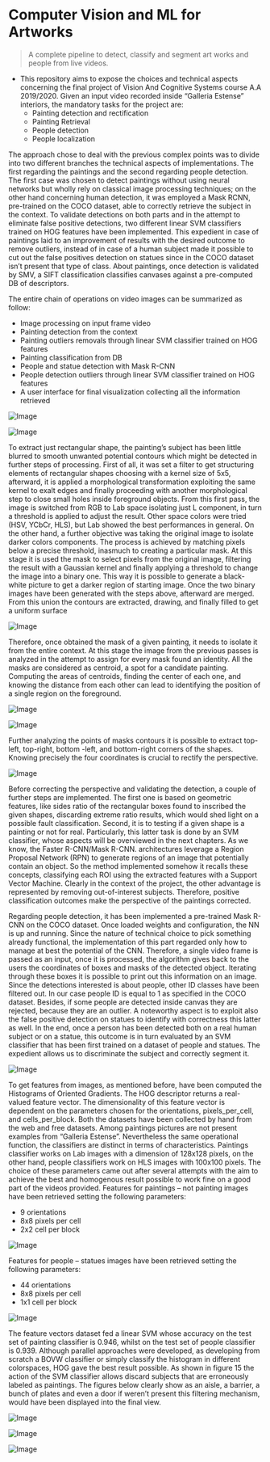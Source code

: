 # Computer Vision and ML for Artworks

> A complete pipeline to detect, classify and segment art works and people from live videos.

- This repository aims to expose the choices and technical aspects concerning the final project of Vision And Cognitive Systems course A.A 2019/2020.
	Given an input video recorded inside “Galleria Estense” interiors, the mandatory tasks for the project are:
	* Painting detection and rectification
	* Painting Retrieval
	* People detection
	* People localization

The approach chose to deal with the previous complex points was to divide into two different branches the technical aspects of implementations. 
The first regarding the paintings and the second regarding people detection. 
The first case was chosen to detect paintings without using neural networks but wholly rely on classical image processing techniques; on the other hand concerning human detection, it was employed a Mask RCNN, pre-trained on the COCO dataset, able to correctly retrieve the subject in the context. 
To validate detections on both parts and in the attempt to eliminate false positive detections, two different linear SVM classifiers trained on HOG features have been implemented. This expedient in case of paintings laid to an improvement of results with the desired outcome to remove outliers, instead of in case of a human subject made it possible to cut out the false positives detection on statues since in the COCO dataset isn’t present that type of class. 
About paintings, once detection is validated by SMV, a SIFT classification classifies canvases against a pre-computed DB of descriptors.

The entire chain of operations on video images can be summarized as follow:
* Image processing on input frame video
* Painting detection from the context
* Painting outliers removals through linear SVM classifier trained on HOG features
* Painting classification from DB
* People and statue detection with Mask R-CNN
* People detection outliers through linear SVM classifier trained on HOG features
* A user interface for final visualization collecting all the information retrieved


![Image](https://github.com/AlessandroGulli/AI_MS_Degree/blob/main/ComputerVision_and_ML_for_Art_Works/images/Architecture.JPG)

![Image](https://github.com/AlessandroGulli/AI_MS_Degree/blob/main/ComputerVision_and_ML_for_Art_Works/images/User.jpg)

To extract just rectangular shape, the painting’s subject has been little blurred to smooth unwanted potential contours which might be detected in further steps of processing. First of all, it was set a filter to get structuring elements of rectangular shapes choosing with a kernel size of 5x5, afterward, it is applied a morphological transformation exploiting the same kernel to exalt edges and finally proceeding with another morphological step to close small holes inside foreground objects.
From this first pass, the image is switched from RGB to Lab space isolating just L component, in turn a threshold is applied to adjust the result. Other space colors were tried (HSV, YCbCr, HLS), but Lab showed the best performances in general.
On the other hand, a further objective was taking the original image to isolate darker colors components. The process is achieved by matching pixels below a precise threshold, inasmuch to creating a particular mask. At this stage it is used the mask to select pixels from the original image, filtering the result with a Gaussian kernel and finally applying a threshold to change the image into a binary one. This way it is possible to generate a black-white picture to get a darker region of starting image. Once the two binary images have been generated with the steps above, afterward are merged. 
From this union the contours are extracted, drawing, and finally filled to get a uniform surface

![Image](https://github.com/AlessandroGulli/AI_MS_Degree/blob/main/ComputerVision_and_ML_for_Art_Works/images/Mask.JPG)

Therefore, once obtained the mask of a given painting, it needs to isolate it from the entire context. At this stage the image from the previous passes is analyzed in the attempt to assign for every mask found an identity. All the masks are considered as centroid, a spot for a candidate painting. Computing the areas of centroids, finding the center of each one, and knowing the distance from each other can lead to identifying the position of a single region on the foreground.

![Image](https://github.com/AlessandroGulli/AI_MS_Degree/blob/main/ComputerVision_and_ML_for_Art_Works/images/centroids.JPG)

![Image](https://github.com/AlessandroGulli/AI_MS_Degree/blob/main/ComputerVision_and_ML_for_Art_Works/images/countorus.JPG)

Further analyzing the points of masks contours it is possible to extract top-left, top-right, bottom -left, and bottom-right corners of the shapes. Knowing precisely the four coordinates is crucial to rectify the perspective.

![Image](https://github.com/AlessandroGulli/AI_MS_Degree/blob/main/ComputerVision_and_ML_for_Art_Works/images/rectifiy.JPG)

Before correcting the perspective and validating the detection, a couple of further steps are implemented. The first one is based on geometric features, like sides ratio of the rectangular boxes found to inscribed the given shapes, discarding extreme ratio results, which would shed light on a possible fault classification. Second, it is to testing if a given shape is a painting or not for real. Particularly, this latter task is done by an SVM classifier, whose aspects will be overviewed in the next chapters. As we know, the Faster R-CNN/Mask R-CNN. architectures leverage a Region Proposal Network (RPN) to generate regions of an image that potentially contain an object. So the method implemented somehow it recalls these concepts, classifying each ROI using the extracted features with a Support Vector Machine. Clearly in the context of the project, the other advantage is represented by removing out-of-interest subjects. Therefore, positive classification outcomes make the perspective of the paintings corrected.

Regarding people detection, it has been implemented a pre-trained Mask R-CNN on the COCO dataset. Once loaded weights and configuration, the NN is up and running. Since the nature of technical choice to pick something already functional, the implementation of this part regarded only how to manage at best the potential of the CNN. Therefore, a single video frame is passed as an input, once it is processed, the algorithm gives back to the users the coordinates of boxes and masks of the detected object. Iterating through these boxes it is possible to print out this information on an image. Since the detections interested is about people, other ID classes have been filtered out. In our case people ID is equal to 1 as specified in the COCO dataset. Besides, if some people are detected inside canvas they are rejected, because they are an outlier. A noteworthy aspect is to exploit also the false positive detection on statues to identify with correctness this latter as well. In the end, once a person has been detected both on a real human subject or on a statue, this outcome is in turn evaluated by an SVM classifier that has been first trained on a dataset of people and statues. The expedient allows us to discriminate the subject and correctly segment it.

![Image](https://github.com/AlessandroGulli/AI_MS_Degree/blob/main/ComputerVision_and_ML_for_Art_Works/images/MaskRCNN.JPG)

To get features from images, as mentioned before, have been computed the Histograms of Oriented Gradients. The HOG descriptor returns a real-valued feature vector. The dimensionality of this feature vector is dependent on the parameters chosen for the orientations, pixels_per_cell, and cells_per_block.
Both the datasets have been collected by hand from the web and free datasets. Among paintings pictures are not present examples from “Galleria Estense”. Nevertheless the same operational function, the classifiers are distinct in terms of characteristics. Paintings classifier works on Lab images with a dimension of 128x128 pixels, on the other hand, people classifiers work on HLS images with 100x100 pixels. The choice of these parameters came out after several attempts with the aim to achieve the best and homogenous result possible to work fine on a good part of the videos provided. Features for paintings – not painting images have been retrieved setting the following parameters: 
* 9 orientations 
* 8x8 pixels per cell 
* 2x2 cell per block

![Image](https://github.com/AlessandroGulli/AI_MS_Degree/blob/main/ComputerVision_and_ML_for_Art_Works/images/HOG.JPG)

Features for people – statues images have been retrieved setting the following parameters:
* 44 orientations 
* 8x8 pixels per cell 
* 1x1 cell per block

![Image](https://github.com/AlessandroGulli/AI_MS_Degree/blob/main/ComputerVision_and_ML_for_Art_Works/images/HOG2.JPG)

The feature vectors dataset fed a linear SVM whose accuracy on the test set of painting classifier is 0.946, whilst on the test set of people classifier is 0.939. Although parallel approaches were developed, as developing from scratch a BOVW classifier or simply classify the histogram in different colorspaces, HOG gave the best result possible. As shown in figure 15 the action of the SVM classifier allows discard subjects that are erroneously labeled as paintings. The figures below clearly show as an aisle, a barrier, a bunch of plates and even a door if weren’t present this filtering mechanism, would have been displayed into the final view.

![Image](https://github.com/AlessandroGulli/AI_MS_Degree/blob/main/ComputerVision_and_ML_for_Art_Works/images/Removals.JPG)

![Image](https://github.com/AlessandroGulli/AI_MS_Degree/blob/main/ComputerVision_and_ML_for_Art_Works/images/Removals1.JPG)

![Image](https://github.com/AlessandroGulli/AI_MS_Degree/blob/main/ComputerVision_and_ML_for_Art_Works/images/Removals2.JPG)

